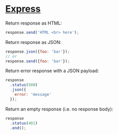 # [Express](https://expressjs.com/)

Return response as HTML:

```js
response.send('HTML <br> here');
```

Return response as JSON:

```js
response.json({foo: 'bar'});
// or
response.send({foo: 'bar'});
```

Return error response with a JSON payload:

```js
response
  .status(500)
  .json({
    error: 'message'
  });
```

Return an empty response (i.e. no response body):

```js
response
  .status(401)
  .end();
```
